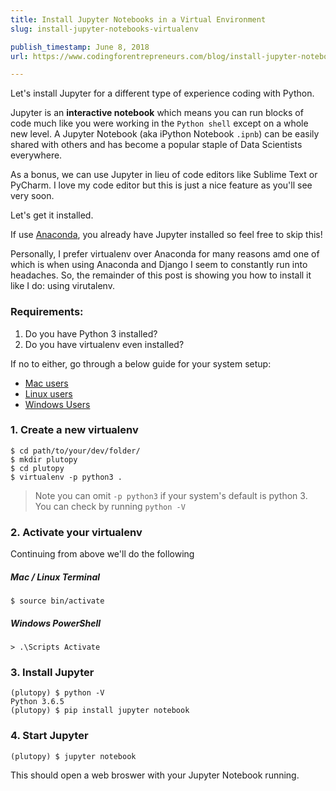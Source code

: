 ```yaml
---
title: Install Jupyter Notebooks in a Virtual Environment
slug: install-jupyter-notebooks-virtualenv

publish_timestamp: June 8, 2018
url: https://www.codingforentrepreneurs.com/blog/install-jupyter-notebooks-virtualenv/

---
```


Let's install Jupyter for a different type of experience coding with Python. 

Jupyter is an __interactive notebook__ which means you can run blocks of code much like you were working in the `Python shell` except on a whole new level. A Jupyter Notebook (aka iPython Notebook `.ipnb`) can be easily shared with others and has become a popular staple of Data Scientists everywhere.

As a bonus, we can use Jupyter in lieu of code editors like Sublime Text or PyCharm. I love my code editor but this is just a nice feature as you'll see very soon.

Let's get it installed.

If use [Anaconda](https://www.anaconda.com/download), you already have Jupyter installed so feel free to skip this! 

Personally, I prefer virtualenv over Anaconda for many reasons amd one of which is when using Anaconda and Django I seem to constantly run into headaches. So, the remainder of this post is showing you how to install it like I do: using virutalenv.

### Requirements:
1. Do you have Python 3 installed? 
2. Do you have virtualenv even installed?

If no to either, go through a below guide for your system setup:
- [Mac users](https://www.codingforentrepreneurs.com/blog/install-django-on-mac-or-linux/)
- [Linux users](https://www.codingforentrepreneurs.com/blog/install-django-on-linux-ubuntu/)
- [Windows Users](https://www.codingforentrepreneurs.com/blog/install-python-django-on-windows/)


### 1. Create a new virtualenv
```
$ cd path/to/your/dev/folder/
$ mkdir plutopy
$ cd plutopy
$ virtualenv -p python3 .
```
> Note you can omit `-p python3` if your system's default is python 3. You can check by running `python -V`

### 2. Activate your virtualenv
Continuing from above we'll do the following

##### Mac / Linux Terminal
```
$ source bin/activate
```

##### Windows PowerShell
```
> .\Scripts Activate
```

### 3. Install Jupyter
```
(plutopy) $ python -V
Python 3.6.5
(plutopy) $ pip install jupyter notebook
```

### 4. Start Jupyter
```
(plutopy) $ jupyter notebook
```

This should open a web broswer with your Jupyter Notebook running.